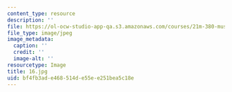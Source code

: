 ```yaml
---
content_type: resource
description: ''
file: https://ol-ocw-studio-app-qa.s3.amazonaws.com/courses/21m-380-music-and-technology-contemporary-history-and-aesthetics-fall-2009/bf4fb3ade468514de55ee251bea5c18e_16.jpg
file_type: image/jpeg
image_metadata:
  caption: ''
  credit: ''
  image-alt: ''
resourcetype: Image
title: 16.jpg
uid: bf4fb3ad-e468-514d-e55e-e251bea5c18e
---
```

